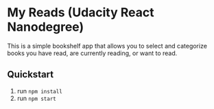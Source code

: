 # My Reads (Udacity React Nanodegree)

This is a simple bookshelf app that allows you to select and categorize books you have read, are currently reading, or want to read.

## Quickstart

1. run `npm install`
1. run `npm start`
